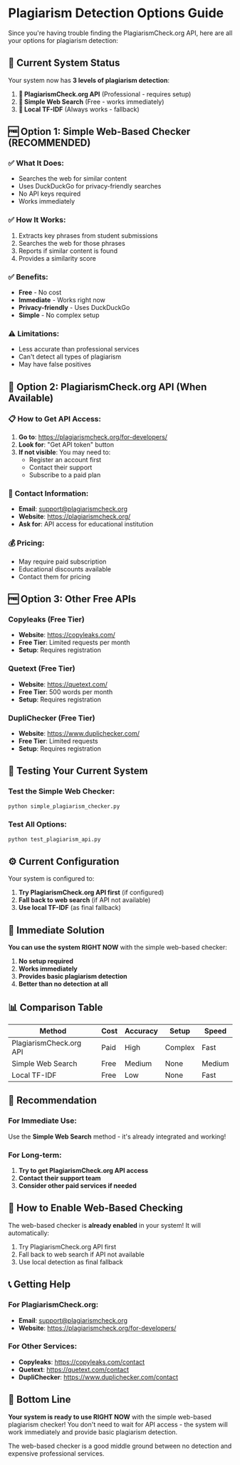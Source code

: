 # Plagiarism Detection Options Guide

Since you're having trouble finding the PlagiarismCheck.org API, here are all your options for plagiarism detection:

## 🎯 **Current System Status**

Your system now has **3 levels of plagiarism detection**:

1. **🥇 PlagiarismCheck.org API** (Professional - requires setup)
2. **🥈 Simple Web Search** (Free - works immediately)  
3. **🥉 Local TF-IDF** (Always works - fallback)

## 🆓 **Option 1: Simple Web-Based Checker (RECOMMENDED)**

### ✅ **What It Does:**
- Searches the web for similar content
- Uses DuckDuckGo for privacy-friendly searches
- No API keys required
- Works immediately

### ✅ **How It Works:**
1. Extracts key phrases from student submissions
2. Searches the web for those phrases
3. Reports if similar content is found
4. Provides a similarity score

### ✅ **Benefits:**
- **Free** - No cost
- **Immediate** - Works right now
- **Privacy-friendly** - Uses DuckDuckGo
- **Simple** - No complex setup

### ⚠️ **Limitations:**
- Less accurate than professional services
- Can't detect all types of plagiarism
- May have false positives

## 🔑 **Option 2: PlagiarismCheck.org API (When Available)**

### 📋 **How to Get API Access:**

1. **Go to**: https://plagiarismcheck.org/for-developers/
2. **Look for**: "Get API token" button
3. **If not visible**: You may need to:
   - Register an account first
   - Contact their support
   - Subscribe to a paid plan

### 📧 **Contact Information:**
- **Email**: support@plagiarismcheck.org
- **Website**: https://plagiarismcheck.org/
- **Ask for**: API access for educational institution

### 💰 **Pricing:**
- May require paid subscription
- Educational discounts available
- Contact them for pricing

## 🆓 **Option 3: Other Free APIs**

### **Copyleaks (Free Tier)**
- **Website**: https://copyleaks.com/
- **Free Tier**: Limited requests per month
- **Setup**: Requires registration

### **Quetext (Free Tier)**
- **Website**: https://quetext.com/
- **Free Tier**: 500 words per month
- **Setup**: Requires registration

### **DupliChecker (Free Tier)**
- **Website**: https://www.duplichecker.com/
- **Free Tier**: Limited requests
- **Setup**: Requires registration

## 🧪 **Testing Your Current System**

### **Test the Simple Web Checker:**
```bash
python simple_plagiarism_checker.py
```

### **Test All Options:**
```bash
python test_plagiarism_api.py
```

## ⚙️ **Current Configuration**

Your system is configured to:

1. **Try PlagiarismCheck.org API first** (if configured)
2. **Fall back to web search** (if API not available)
3. **Use local TF-IDF** (as final fallback)

## 🚀 **Immediate Solution**

**You can use the system RIGHT NOW** with the simple web-based checker:

1. **No setup required**
2. **Works immediately**
3. **Provides basic plagiarism detection**
4. **Better than no detection at all**

## 📊 **Comparison Table**

| Method | Cost | Accuracy | Setup | Speed |
|--------|------|----------|-------|-------|
| PlagiarismCheck.org API | Paid | High | Complex | Fast |
| Simple Web Search | Free | Medium | None | Medium |
| Local TF-IDF | Free | Low | None | Fast |

## 🎯 **Recommendation**

### **For Immediate Use:**
Use the **Simple Web Search** method - it's already integrated and working!

### **For Long-term:**
1. **Try to get PlagiarismCheck.org API access**
2. **Contact their support team**
3. **Consider other paid services if needed**

## 🔧 **How to Enable Web-Based Checking**

The web-based checker is **already enabled** in your system! It will automatically:

1. Try PlagiarismCheck.org API first
2. Fall back to web search if API not available
3. Use local detection as final fallback

## 📞 **Getting Help**

### **For PlagiarismCheck.org:**
- **Email**: support@plagiarismcheck.org
- **Website**: https://plagiarismcheck.org/for-developers/

### **For Other Services:**
- **Copyleaks**: https://copyleaks.com/contact
- **Quetext**: https://quetext.com/contact
- **DupliChecker**: https://www.duplichecker.com/contact

## 🎉 **Bottom Line**

**Your system is ready to use RIGHT NOW** with the simple web-based plagiarism checker! You don't need to wait for API access - the system will work immediately and provide basic plagiarism detection.

The web-based checker is a good middle ground between no detection and expensive professional services.
